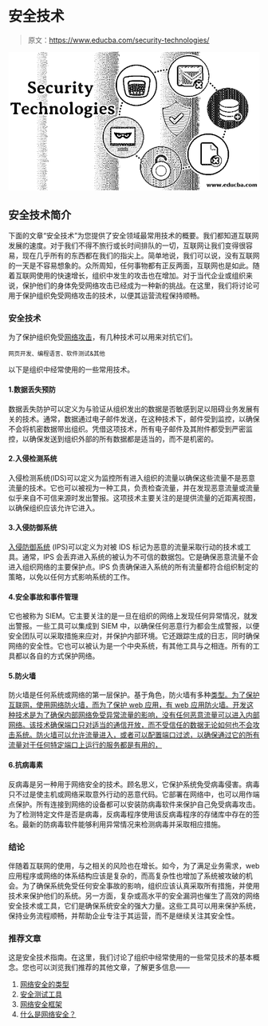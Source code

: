 # 安全技术

> 原文：<https://www.educba.com/security-technologies/>

![Security Technology](img/1b13b4acfc14f11b48d2390eaaff751b.png)



## 安全技术简介

下面的文章“安全技术”为您提供了安全领域最常用技术的概要。我们都知道互联网发展的速度。对于我们不得不旅行或长时间排队的一切，互联网让我们变得很容易，现在几乎所有的东西都在我们的指尖上。简单地说，我们可以说，没有互联网的一天是不容易想象的。众所周知，任何事物都有正反两面，互联网也是如此。随着互联网使用的快速增长，组织中发生的攻击也在增加。对于当代企业或组织来说，保护他们的身体免受网络攻击已经成为一种新的挑战。在这里，我们将讨论可用于保护组织免受网络攻击的技术，以便其运营流程保持顺畅。

### 安全技术

为了保护组织免受[网络攻击](https://www.educba.com/what-is-cyber-attack/)，有几种技术可以用来对抗它们。

<small>网页开发、编程语言、软件测试&其他</small>

以下是组织中经常使用的一些常用技术。

#### 1.数据丢失预防

数据丢失防护可以定义为与验证从组织发出的数据是否敏感到足以阻碍业务发展有关的技术。通常，数据通过电子邮件发送，在这种技术下，邮件受到监控，以确保不会将机密数据带出组织。凭借这项技术，所有电子邮件及其附件都受到严密监控，以确保发送到组织外部的所有数据都是适当的，而不是机密的。

#### 2.入侵检测系统

入侵检测系统(IDS)可以定义为监控所有进入组织的流量以确保这些流量不是恶意流量的技术。它也可以被视为一种工具，负责检查流量，并在发现恶意流量或流量似乎来自不可信来源时发出警报。这项技术主要关注的是提供流量的近距离视图，以确保组织应该允许它进入。

#### 3.入侵防御系统

[入侵防御系统](https://www.educba.com/types-of-intrusion-prevention-system/) (IPS)可以定义为对被 IDS 标记为恶意的流量采取行动的技术或工具。通常，IPS 会丢弃进入系统的被认为不可信的数据包。它是确保恶意流量不会进入组织网络的主要保护点。IPS 负责确保进入系统的所有流量都符合组织制定的策略，以免以任何方式影响系统的工作。

#### 4.安全事故和事件管理

它也被称为 SIEM。它主要关注的是一旦在组织的网络上发现任何异常情况，就发出警报。一些工具可以集成到 SIEM 中，以确保任何恶意行为都会生成警报，以便安全团队可以采取措施来应对，并保护内部环境。它还跟踪生成的日志，同时确保网络的安全性。它也可以被认为是一个中央系统，有其他工具与之相连。所有的工具都以各自的方式保护网络。

#### 5.防火墙

防火墙是任何系统或网络的第一层保护。基于角色，防火墙有多种[类型。为了保护互联网，使用网络防火墙，而为了保护 web 应用，有 web 应用防火墙。开发这种技术是为了确保内部网络免受异常流量的影响，没有任何恶意流量可以进入内部网络。该技术确保端口只对适当的通信开放，而不受信任的数据无论如何也不会攻击系统。防火墙可以允许流量进入，或者可以配置端口过滤，以确保通过它的所有流量对于任何特定端口上运行的服务都是有用的，](https://www.educba.com/types-of-firewall/)

#### 6.抗病毒素

反病毒是另一种用于网络安全的技术。顾名思义，它保护系统免受病毒侵害。病毒只不过是使主机或网络采取意外行动的恶意代码。它部署在网络中，也可以用作端点保护。所有连接到网络的设备都可以安装防病毒软件来保护自己免受病毒攻击。为了检测特定文件是否是病毒，反病毒程序使用该反病毒程序的存储库中存在的签名。最新的防病毒软件能够利用异常情况来检测病毒并采取相应措施。

### 结论

伴随着互联网的使用，与之相关的风险也在增长。如今，为了满足业务需求，web 应用程序或网络的体系结构应该是复杂的，而高复杂性也增加了系统被攻破的机会。为了确保系统免受任何安全事故的影响，组织应该认真采取所有措施，并使用技术来保护他们的系统。另一方面，复杂或高水平的安全漏洞也催生了高效的网络安全技术或工具，它们是确保系统安全的强大力量。这些工具可以用来保护系统，保持业务流程顺畅，并帮助企业专注于其运营，而不是继续关注其安全性。

### 推荐文章

这是安全技术指南。在这里，我们讨论了组织中经常使用的一些常见技术的基本概念。您也可以浏览我们推荐的其他文章，了解更多信息——

1.  [网络安全的类型](https://www.educba.com/types-of-cyber-security/)
2.  [安全测试工具](https://www.educba.com/security-testing-tools/)
3.  [网络安全框架](https://www.educba.com/cybersecurity-framework/)
4.  [什么是网络安全？](https://www.educba.com/what-is-network-security/)






